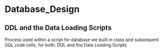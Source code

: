 # Database_Design

## DDL and the Data Loading Scripts 
Process used within a script for database we built in class and subsequent SQL code cells, for both: DDL and the Data Loading Scripts 
